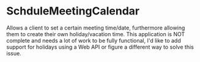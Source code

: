 # SchduleMeetingCalendar
Allows a client to set a certain meeting time/date, furthermore allowing them to create their own holiday/vacation time. 
This application is NOT complete and needs a lot of work to be fully functional, I'd like to add support for holidays using a Web API or figure a different way to solve this issue.
